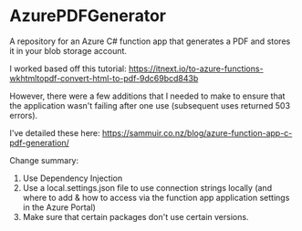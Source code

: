 # AzurePDFGenerator
A repository for an Azure C# function app that generates a PDF and stores it in your blob storage account.

I worked based off this tutorial: https://itnext.io/to-azure-functions-wkhtmltopdf-convert-html-to-pdf-9dc69bcd843b


However, there were a few additions that I needed to make to ensure that the application wasn't failing after one use (subsequent uses returned 503 errors).

I've detailed these here: https://sammuir.co.nz/blog/azure-function-app-c-pdf-generation/

Change summary:
1. Use Dependency Injection
2. Use a local.settings.json file to use connection strings locally (and where to add & how to access via the function app application settings in the Azure Portal)
3. Make sure that certain packages don't use certain versions.
